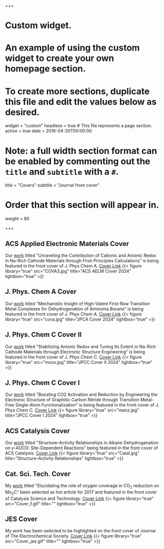 +++
# Custom widget.
# An example of using the custom widget to create your own homepage section.
# To create more sections, duplicate this file and edit the values below as desired.
widget = "custom"
headless = true  # This file represents a page section.
active = true
date = 2016-04-20T00:00:00

# Note: a full width section format can be enabled by commenting out the `title` and `subtitle` with a `#`.
title = "Covers"
subtitle = "Journal front cover"

# Order that this section will appear in.
weight = 80

+++
## ACS Applied Electronic Materials  Cover
Our [work](https://pubs.acs.org/doi/10.1021/acsaelm.4c01199) titled "Unraveling the Contribution of Cationic and Anionic Redox in Na-Rich Cathode Materials through First-Principles Calculations" is being featured in the front cover of J. Phys Chem A. [Cover Link](https://pubs.acs.org/toc/aaembp/6/10)
{{< figure library="true" src="COVA3.jpg" title="ACS AELM Cover 2024" lightbox="true" >}}
## J. Phys. Chem A Cover
Our [work](https://pubs.acs.org/doi/10.1021/acs.jpca.4c04069) titled "Mechanistic Insight of High-Valent First-Row Transition Metal Complexes for Dehydrogenation of Ammonia Borane" is being featured in the front cover of J. Phys Chem A. [Cover Link](https://pubs.acs.org/toc/jpcafh/128/37)
{{< figure library="true" src="cova.jpg" title="JPCA Cover 2024" lightbox="true" >}}


## J. Phys. Chem C Cover II 
Our [work](https://pubs.acs.org/doi/10.1021/acs.jpcc.4c00811) titled "Stabilizing Anionic Redox and Tuning Its Extent in Na-Rich Cathode Materials through Electronic Structure Engineering" is being featured in the front cover of J. Phys Chem C. [Cover Link](https://pubs.acs.org/toc/jpccck/128/22)
{{< figure library="true" src="mcov.jpg" title="JPCC Cover II 2024" lightbox="true" >}}

## J. Phys. Chem C Cover I 
Our [work](https://pubs.acs.org/doi/10.1021/acs.jpcc.3c00387) titled "Boosting CO2 Activation and Reduction by Engineering the Electronic Structure of Graphitic Carbon Nitride through Transition Metal-Free Single-Atom Functionalization" is being featured in the front cover of J. Phys Chem C. [Cover Link](https://pubs.acs.org/toc/jpccck/127/25)
{{< figure library="true" src="manz.jpg" title="JPCC Cover I 2024" lightbox="true" >}}


## ACS Catalysis Cover 
Our [work](https://pubs.acs.org/doi/10.1021/acscatal.8b03484) titled "Structure–Activity Relationships in Alkane Dehydrogenation on γ-Al2O3: Site-Dependent Reactions" being featured in the front cover of ACS Catalysis. [Cover Link](https://pubs.acs.org/toc/accacs/8/12)
{{< figure library="true" src="Catal.jpg" title="Structure–Activity Relationships" lightbox="true" >}}


## Cat. Sci. Tech. Cover 
My [work](http://pubs.rsc.org/-/content/articlehtml/2017/cy/c7cy01810j) titled "Elucidating the role of oxygen coverage in CO<sub>2</sub> reduction on Mo<sub>2</sub>C" been selected as hot article for 2017 and featured in the front cover of Catalysis Science and Technology. [Cover Link](http://pubs.rsc.org/en/content/articlelanding/2017/cy/c7cy01810j#!divAbstract)
{{< figure library="true" src="Cover_f.gif" title="" lightbox="true" >}}


## JES Cover 
My work has been selected to be highlighted on the front cover of Journal of The Electrochemical Society. [Cover Link](http://jes.ecsdl.org/content/164/1.cover-expansion)
 {{< figure library="true" src="Cover_jes.gif" title="" lightbox="true" >}}
